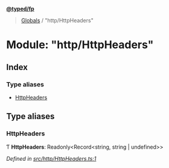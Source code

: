 **[@typed/fp](../README.md)**

> [Globals](../globals.md) / "http/HttpHeaders"

# Module: "http/HttpHeaders"

## Index

### Type aliases

* [HttpHeaders](_http_httpheaders_.md#httpheaders)

## Type aliases

### HttpHeaders

Ƭ  **HttpHeaders**: Readonly\<Record\<string, string \| undefined>>

*Defined in [src/http/HttpHeaders.ts:1](https://github.com/TylorS/typed-fp/blob/559f273/src/http/HttpHeaders.ts#L1)*
